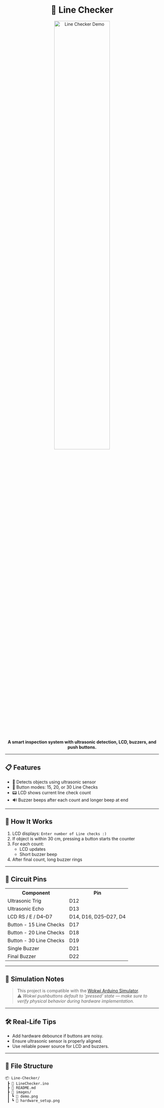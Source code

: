 <h1 align="center">🚦 Line Checker</h1>

<p align="center">
  <img src="images/demo.png" alt="Line Checker Demo" width="60%" />
</p>

<p align="center">
  <b>A smart inspection system with ultrasonic detection, LCD, buzzers, and push buttons.</b>
</p>

---

## 📋 Features

<ul>
  <li>🎯 Detects objects using ultrasonic sensor</li>
  <li>🔘 Button modes: 15, 20, or 30 Line Checks</li>
  <li>📟 LCD shows current line check count</li>
  <li>🔊 Buzzer beeps after each count and longer beep at end</li>
</ul>

---

## 🧠 How It Works

<ol>
  <li>LCD displays: <code>Enter number of Line checks :)</code></li>
  <li>If object is within 30 cm, pressing a button starts the counter</li>
  <li>For each count:
    <ul>
      <li>LCD updates</li>
      <li>Short buzzer beep</li>
    </ul>
  </li>
  <li>After final count, long buzzer rings</li>
</ol>

---

## 🔌 Circuit Pins

<table>
  <tr><th>Component</th><th>Pin</th></tr>
  <tr><td>Ultrasonic Trig</td><td>D12</td></tr>
  <tr><td>Ultrasonic Echo</td><td>D13</td></tr>
  <tr><td>LCD RS / E / D4–D7</td><td>D14, D16, D25–D27, D4</td></tr>
  <tr><td>Button - 15 Line Checks</td><td>D17</td></tr>
  <tr><td>Button - 20 Line Checks</td><td>D18</td></tr>
  <tr><td>Button - 30 Line Checks</td><td>D19</td></tr>
  <tr><td>Single Buzzer</td><td>D21</td></tr>
  <tr><td>Final Buzzer</td><td>D22</td></tr>
</table>

---

## 🧪 Simulation Notes

> This project is compatible with the [Wokwi Arduino Simulator](https://wokwi.com/).  
> ⚠️ *Wokwi pushbuttons default to 'pressed' state — make sure to verify physical behavior during hardware implementation.*

---

## 🛠 Real-Life Tips

- Add hardware debounce if buttons are noisy.
- Ensure ultrasonic sensor is properly aligned.
- Use reliable power source for LCD and buzzers.

---

## 📁 File Structure

```plaintext
📦 Line-Checker/
 ┣ 📜 LineChecker.ino
 ┣ 📜 README.md
 ┣ 📁 images/
 ┃ ┗ 📸 demo.png
 ┃ ┗ 📸 hardware_setup.png
